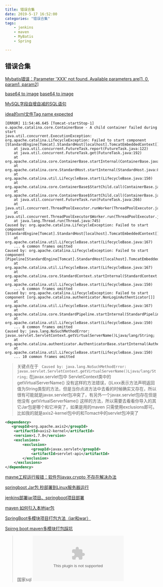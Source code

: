 ```yaml
---
title: 错误合集
date: 2019-5-17 16:52:00
categories: "错误合集"
tags:
	- jenkins
	- maven
	- MyBatis
	- Spring

---
```

## 错误合集


[Mybatis错误：Parameter 'XXX' not found. Available parameters are\[1, 0, param1, param2\]](https://blog.csdn.net/w86440044/article/details/29363067)


[base64 to image](https://blog.csdn.net/luanpeng825485697/article/details/78242083)
[base64 to image](https://www.cnblogs.com/ywlx/p/4544179.html)



[MySQL字段自增自减的SQL语句](https://blog.csdn.net/zhouzme/article/details/18909469)


[idea的xml文件Tag name expected](https://blog.csdn.net/shichuwu/article/details/82561715)
<!--more-->
```
[ERROR] 11:54:46.645 [Tomcat-startStop-1] o.apache.catalina.core.ContainerBase - A child container failed during start
java.util.concurrent.ExecutionException: org.apache.catalina.LifecycleException: Failed to start component [StandardEngine[Tomcat].StandardHost[localhost].TomcatEmbeddedContext[]]
	at java.util.concurrent.FutureTask.report(FutureTask.java:122)
	at java.util.concurrent.FutureTask.get(FutureTask.java:192)
	at org.apache.catalina.core.ContainerBase.startInternal(ContainerBase.java:941)
	at org.apache.catalina.core.StandardHost.startInternal(StandardHost.java:872)
	at org.apache.catalina.util.LifecycleBase.start(LifecycleBase.java:150)
	at org.apache.catalina.core.ContainerBase$StartChild.call(ContainerBase.java:1421)
	at org.apache.catalina.core.ContainerBase$StartChild.call(ContainerBase.java:1411)
	at java.util.concurrent.FutureTask.run(FutureTask.java:266)
	at java.util.concurrent.ThreadPoolExecutor.runWorker(ThreadPoolExecutor.java:1142)
	at java.util.concurrent.ThreadPoolExecutor$Worker.run(ThreadPoolExecutor.java:617)
	at java.lang.Thread.run(Thread.java:745)
Caused by: org.apache.catalina.LifecycleException: Failed to start component [StandardEngine[Tomcat].StandardHost[localhost].TomcatEmbeddedContext[]]
	at org.apache.catalina.util.LifecycleBase.start(LifecycleBase.java:167)
	... 6 common frames omitted
Caused by: org.apache.catalina.LifecycleException: Failed to start component [Pipeline[StandardEngine[Tomcat].StandardHost[localhost].TomcatEmbeddedContext[]]]
	at org.apache.catalina.util.LifecycleBase.start(LifecycleBase.java:167)
	at org.apache.catalina.core.StandardContext.startInternal(StandardContext.java:5166)
	at org.apache.catalina.util.LifecycleBase.start(LifecycleBase.java:150)
	... 6 common frames omitted
Caused by: org.apache.catalina.LifecycleException: Failed to start component [org.apache.catalina.authenticator.NonLoginAuthenticator[]]
	at org.apache.catalina.util.LifecycleBase.start(LifecycleBase.java:167)
	at org.apache.catalina.core.StandardPipeline.startInternal(StandardPipeline.java:182)
	at org.apache.catalina.util.LifecycleBase.start(LifecycleBase.java:150)
	... 8 common frames omitted
Caused by: java.lang.NoSuchMethodError: javax.servlet.ServletContext.getVirtualServerName()Ljava/lang/String;
	at org.apache.catalina.authenticator.AuthenticatorBase.startInternal(AuthenticatorBase.java:1183)
	at org.apache.catalina.util.LifecycleBase.start(LifecycleBase.java:150)
	... 10 common frames omitted
```

>关键点在于 ` Caused by: java.lang.NoSuchMethodError: javax.servlet.ServletContext.getVirtualServerName()Ljava/lang/String;`
> 在javax.servlet包中 ServletContext类中的 getVirtualServerName() 没有这样的方法错误，()Lxxx表示方法声明返回值为String类型的方法，但是当你点进方法中去看的时候确实又存在，所以很有可能就是javax.servlet包冲突了，有另外一个javax.servlet包存在但是他没有 getVirtualServerName() 这样的方法，所以需要去看看你导入的其它Jar包是哪个和它冲突了，如果是用的maven 只需使用exclusions即可。
> 比如我的就是axis2-kernel包中的和Tomact中的servlet包冲突了
```xml
<dependency>
   <groupId>org.apache.axis2</groupId>
    <artifactId>axis2-kernel</artifactId>
    <version>1.7.8</version>
    <exclusions>
        <exclusion>
            <groupId>javax.servlet</groupId>
            <artifactId>servlet-api</artifactId>
        </exclusion>
    </exclusions>
</dependency>
```

[mavne工程运行报错：软件包javax.crypto 不存在解决办法](https://blog.csdn.net/wangliutao1/article/details/53997357)

[springboot Jar包 秒部署到Linux服务器运行](https://blog.csdn.net/whh18254122507/article/details/78011713?utm_source=blogxgwz2)

[jenkins部署jar项目、springboot项目部署](https://blog.csdn.net/shenhonglei1234/article/details/71480064?utm_source=blogxgwz1)

[maven 如何引入本地jar包](https://blog.csdn.net/peterkang202/article/details/78577381)

[SpringBoot多模块项目打包方法（jar和war）](https://blog.csdn.net/Dongguabai/article/details/80812335?utm_source=blogxgwz0)

[Spirng boot maven多模块打包踩坑](https://blog.csdn.net/Ser_Bad/article/details/78433340?utm_source=blogxgwz4)

>国家sql
![国家sql](https://github.com/BFInWR/BFInWR.github.io/blob/hexo/source/_posts/resource/error-list-1-geo-master.zip)
